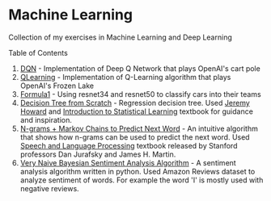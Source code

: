 # Machine Learning
Collection of my exercises in Machine Learning and Deep Learning

Table of Contents
1. [DQN](https://github.com/AyonRabbani/Machine-Learning/blob/master/DQN.ipynb) - Implementation of Deep Q Network that plays OpenAI's cart pole
2. [QLearning](https://github.com/AyonRabbani/Machine-Learning/blob/master/QLearning.ipynb) - Implementation of Q-Learning algorithm that plays OpenAI's Frozen Lake 
3. [Formula1](https://github.com/AyonRabbani/Machine-Learning/blob/master/Formula1-Team-Identification.ipynb) - Using resnet34 and resnet50 to classify cars into their teams
4. [Decision Tree from Scratch](https://github.com/AyonRabbani/Machine-Learning/blob/master/DecisionTree.ipynb) - Regression decision tree. Used [Jeremy Howard](https://course18.fast.ai/ml.html) and [Introduction to Statistical Learning](http://faculty.marshall.usc.edu/gareth-james/ISL/) textbook for guidance and inspiration. 
5. [N-grams + Markov Chains to Predict Next Word](https://github.com/AyonRabbani/Machine-Learning/blob/master/Predict_next_word_using_Ngrams.ipynb) - An intuitive algorithm that shows how n-grams can be used to predict the next word. Used [Speech and Language Processing](https://web.stanford.edu/~jurafsky/slp3/) textbook released by Stanford professors Dan Jurafsky and James H. Martin. 
6. [Very Naive Bayesian Sentiment Analysis Algorithm](https://github.com/AyonRabbani/Machine-Learning/blob/master/NaiveBayesExploration.ipynb) - A sentiment analysis algorithm written in python. Used Amazon Reviews dataset to analyze sentiment of words. For example the word 'I' is mostly used with negative reviews. 
